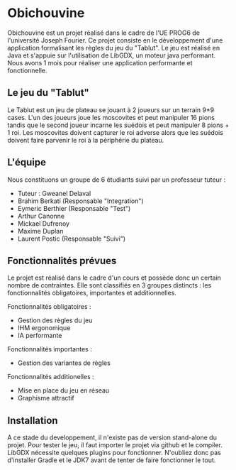 Obichouvine
===========
Obichouvine est un projet réalisé dans le cadre de l'UE PROG6 de l'université Joseph Fourier. Ce projet consiste en le développement d'une application formalisant les règles du jeu du "Tablut". Le jeu est réalisé en Java et s'appuie sur l'utilisation de LibGDX, un moteur java performant. Nous avons 1 mois pour réaliser une application performante et fonctionnelle.

Le jeu du "Tablut"
------------------
Le Tablut est un jeu de plateau se jouant à 2 joueurs sur un terrain 9*9 cases. L'un des joueurs joue les moscovites et peut manipuler 16 pions tandis que le second joueur incarne les suédois et peut manipuler 8 pions + 1 roi. Les moscovites doivent capturer le roi adverse alors que les suédois doivent faire parvenir le roi à la périphérie du plateau.

L'équipe
--------
Nous constituons un groupe de 6 étudiants suivi par un professeur tuteur :
- Tuteur : Gweanel Delaval
- Brahim Berkati (Responsable "Integration")
- Eymeric Berthier (Responsable "Test")
- Arthur Canonne 
- Mickael Dufrenoy 
- Maxime Duplan
- Laurent Postic (Responsable "Suivi")

Fonctionnalités prévues
-----------------------
Le projet est réalisé dans le cadre d'un cours et possède donc un certain nombre de contraintes. Elle sont classifiés en 3 groupes distincts : les fonctionnalités obligatoires, importantes et additionnelles.

Fonctionnalités obligatoires :
- Gestion des règles du jeu
- IHM ergonomique
- IA performante

Fonctionnalités importantes :
- Gestion des variantes de règles

Fonctionnalités additionelles :
- Mise en place du jeu en réseau
- Graphisme attractif

Installation
------------
A ce stade du developpement, il n'existe pas de version stand-alone du projet. Pour tester le jeu, il faut importer le projet via github et le compiler. LibGDX nécessite quelques plugins pour fonctionner. N'oubliez donc pas d'installer Gradle et le JDK7 avant de tenter de faire fonctionner le tout. 

